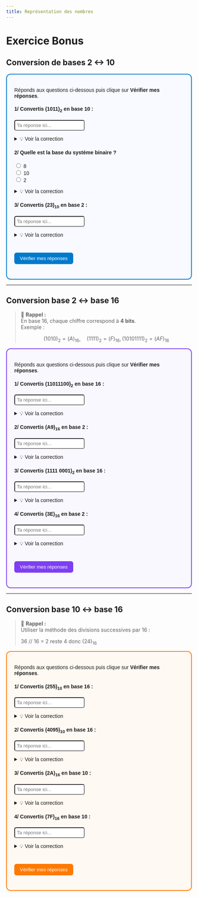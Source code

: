 ```yaml
---
title: Représentation des nombres
---
```


<link rel="stylesheet" href="../assets/style.css" />
<script src="https://cdn.jsdelivr.net/npm/mathjax@3/es5/tex-mml-chtml.js"></script>

# Exercice Bonus

<h2>Conversion de bases 2 <-> 10 </h2>

<div id="quiz" style="border: 2px solid #007acc; padding: 20px; border-radius: 12px; background: #f8faff; font-family: sans-serif;">
  
  <p>Réponds aux questions ci-dessous puis clique sur <strong>Vérifier mes réponses</strong>.</p>

  <!-- Question 1 -->
  <div style="margin-top: 15px;">
    <h4>1/ Convertis <strong>(1011)<sub>2</sub></strong> en base 10 :</h4>
    <input type="text" id="q1q1" placeholder="Ta réponse ici..." style="padding: 5px; border-radius: 5px;">
    <p id="q1f1" style="margin-top: 5px;"></p>
    <details style="margin-top: 5px;">
      <summary>💡 Voir la correction</summary>
      <p>(1011)<sub>2</sub> = 1×2³ + 0×2² + 1×2¹ + 1×2⁰ = <strong>11</strong></p>
    </details>
  </div>

  <!-- Question 2 -->
  <div style="margin-top: 20px;">
    <h4>2/ Quelle est la base du système binaire ?</h4>
    <label><input type="radio" name="q1q2" value="8"> 8</label><br>
    <label><input type="radio" name="q1q2" value="10"> 10</label><br>
    <label><input type="radio" name="q1q2" value="2"> 2</label><br>
    <p id="q1f2" style="margin-top: 5px;"></p>
    <details style="margin-top: 5px;">
      <summary>💡 Voir la correction</summary>
      <p>Le système binaire est basé sur la base <strong>2</strong> (chiffres possibles : 0 et 1).</p>
    </details>
  </div>

  <!-- Question 3 -->
  <div style="margin-top: 20px;">
    <h4>3/ Convertis <strong>(23)<sub>10</sub></strong> en base 2 :</h4>
    <input type="text" id="q1q3" placeholder="Ta réponse ici..." style="padding: 5px; border-radius: 5px;">
    <p id="q1f3" style="margin-top: 5px;"></p>
    <details style="margin-top: 5px;">
      <summary>💡 Voir la correction</summary>
      <p>(23)<sub>10</sub> = <strong>10111</strong><sub>2</sub></p>
    </details>
  </div>

  <!-- Bouton de validation -->
  <button onclick="verifierQuiz1()" 
          style="margin-top: 25px; background-color: #007acc; color: white; border: none; border-radius: 6px; padding: 8px 15px; cursor: pointer;">
    Vérifier mes réponses
  </button>

  <h3 id="q1score" style="margin-top: 20px;"></h3>
</div>

<script>
function verifierQuiz1() {
  let score = 0;

  // Question 1
  const q1 = document.getElementById("q1q1").value.trim();
  const f1 = document.getElementById("q1f1");
  if (q1 === "11") {
    f1.textContent = "✅ Bonne réponse !";
    f1.style.color = "green";
    score++;
  } else {
    f1.textContent = "❌ Mauvaise réponse.";
    f1.style.color = "red";
  }

  // Question 2
  const q2 = document.querySelector('input[name="q1q2"]:checked');
  const f2 = document.getElementById("q1f2");
  if (q2 && q2.value === "2") {
    f2.textContent = "✅ Bonne réponse !";
    f2.style.color = "green";
    score++;
  } else {
    f2.textContent = "❌ Mauvaise réponse.";
    f2.style.color = "red";
  }

  // Question 3
  const q3 = document.getElementById("q1q3").value.trim();
  const f3 = document.getElementById("q1f3");
  if (q3 === "10111") {
    f3.textContent = "✅ Bonne réponse !";
    f3.style.color = "green";
    score++;
  } else {
    f3.textContent = "❌ Mauvaise réponse.";
    f3.style.color = "red";
  }

  // Score final
  const scoreText = document.getElementById("q1score");
  scoreText.innerHTML = `🎯 Ton score : <strong>${score}/3</strong>`;
}
</script>


---
<h2> Conversion base 2 ↔ base 16</h2>

>
> 🔎 **Rappel :**  
> En base 16, chaque chiffre correspond à **4 bits**.  
> Exemple :  
> 
> $$(1010)_2 = (A)_{16}, \quad (1111)_2 = (F)_{16}, (1010 1111)_2 = (AF)_{16}$$
> 


<div id="quiz" style="border: 2px solid #7e3ff2; padding: 20px; border-radius: 12px; background: #faf8ff; font-family: sans-serif;">
  
  <p>Réponds aux questions ci-dessous puis clique sur <strong>Vérifier mes réponses</strong>.</p>

  <!-- Question 1 -->
  <div style="margin-top: 15px;">
    <h4>1/ Convertis <strong>(11011100)<sub>2</sub></strong> en base 16 :</h4>
    <input type="text" id="q2q1" placeholder="Ta réponse ici..." style="padding: 5px; border-radius: 5px;">
    <p id="q2f1" style="margin-top: 5px;"></p>
    <details style="margin-top: 5px;">
      <summary>💡 Voir la correction</summary>
      <p>
        (1101 1100)<sub>2</sub> = D C en base 16.  
        En regroupant 4 bits : 1101 = D et 1100 = C → <strong>(DC)<sub>16</sub></strong>
      </p>
    </details>
  </div>

  <!-- Question 2 -->
  <div style="margin-top: 20px;">
    <h4>2/ Convertis <strong>(A9)<sub>16</sub></strong> en base 2 :</h4>
    <input type="text" id="q2q2" placeholder="Ta réponse ici..." style="padding: 5px; border-radius: 5px;">
    <p id="q2f2" style="margin-top: 5px;"></p>
    <details style="margin-top: 5px;">
      <summary>💡 Voir la correction</summary>
      <p>
        A = 10 → 1010, 9 = 1001  
        Donc (A9)<sub>16</sub> = <strong>10101001<sub>2</sub></strong>
      </p>
    </details>
  </div>

  <!-- Question 3 -->
  <div style="margin-top: 20px;">
    <h4>3/ Convertis <strong>(1111 0001)<sub>2</sub></strong> en base 16 :</h4>
    <input type="text" id="q2q3" placeholder="Ta réponse ici..." style="padding: 5px; border-radius: 5px;">
    <p id="q2f3" style="margin-top: 5px;"></p>
    <details style="margin-top: 5px;">
      <summary>💡 Voir la correction</summary>
      <p>
        (1111)(0001) → F 1  
        Donc (1111 0001)<sub>2</sub> = <strong>(F1)<sub>16</sub></strong>
      </p>
    </details>
  </div>

  <!-- Question 4 -->
  <div style="margin-top: 20px;">
    <h4>4/ Convertis <strong>(3E)<sub>16</sub></strong> en base 2 :</h4>
    <input type="text" id="q2q4" placeholder="Ta réponse ici..." style="padding: 5px; border-radius: 5px;">
    <p id="q2f4" style="margin-top: 5px;"></p>
    <details style="margin-top: 5px;">
      <summary>💡 Voir la correction</summary>
      <p>
        3 = 0011 et E = 1110  
        Donc (3E)<sub>16</sub> = <strong>00111110<sub>2</sub></strong>
      </p>
    </details>
  </div>

  <!-- Validation -->
  <button onclick="verifierQuiz2()" 
          style="margin-top: 25px; background-color: #7e3ff2; color: white; border: none; border-radius: 6px; padding: 8px 15px; cursor: pointer;">
    Vérifier mes réponses
  </button>

  <h3 id="q2score" style="margin-top: 20px;"></h3>
</div>

<script>
function verifierQuiz2() {
  let score = 0;

  // Question 1
  const q1 = document.getElementById("q2q1").value.trim().toUpperCase();
  const f1 = document.getElementById("q2f1");
  if (q1 === "DC") {
    f1.textContent = "✅ Bonne réponse !";
    f1.style.color = "green";
    score++;
  } else {
    f1.textContent = "❌ Mauvaise réponse (attendu : DC).";
    f1.style.color = "red";
  }

  // Question 2
  const q2 = document.getElementById("q2q2").value.trim();
  const f2 = document.getElementById("q2f2");
  if (q2 === "10101001") {
    f2.textContent = "✅ Bonne réponse !";
    f2.style.color = "green";
    score++;
  } else {
    f2.textContent = "❌ Mauvaise réponse (attendu : 10101001).";
    f2.style.color = "red";
  }

  // Question 3
  const q3 = document.getElementById("q2q3").value.trim().toUpperCase();
  const f3 = document.getElementById("q2f3");
  if (q3 === "F1") {
    f3.textContent = "✅ Bonne réponse !";
    f3.style.color = "green";
    score++;
  } else {
    f3.textContent = "❌ Mauvaise réponse (attendu : F1).";
    f3.style.color = "red";
  }

  // Question 4
  const q4 = document.getElementById("q2q4").value.trim();
  const f4 = document.getElementById("q2f4");
  if (q4 === "00111110") {
    f4.textContent = "✅ Bonne réponse !";
    f4.style.color = "green";
    score++;
  } else {
    f4.textContent = "❌ Mauvaise réponse (attendu : 00111110).";
    f4.style.color = "red";
  }

  // Score final
  const scoreText = document.getElementById("q2score");
  scoreText.innerHTML = `🎯 Ton score : <strong>${score}/4</strong>`;
}
</script>

---
<h2>Conversion base 10 ↔ base 16</h2>

>
> 🔎 **Rappel :**  
> Utiliser la méthode des divisions successives par 16 :
>
> 36 // 16 = 2 reste 4 donc (24)<sub>16</sub>
> 


<div id="quiz" style="border: 2px solid #ff7a00; padding: 20px; border-radius: 12px; background: #fff9f3; font-family: sans-serif;">
  
  <p>Réponds aux questions ci-dessous puis clique sur <strong>Vérifier mes réponses</strong>.</p>

  <!-- Question 1 -->
  <div style="margin-top: 15px;">
    <h4>1/ Convertis <strong>(255)<sub>10</sub></strong> en base 16 :</h4>
    <input type="text" id="q3q1" placeholder="Ta réponse ici..." style="padding: 5px; border-radius: 5px;">
    <p id="q3f1" style="margin-top: 5px;"></p>
    <details style="margin-top: 5px;">
      <summary>💡 Voir la correction</summary>
      <p>
        255 // 16 = 15 et il reste 15 → F. (15 x 16<sup>1</sup> + 15 x 16<sup>0</sup>)
      </p>
      <p>
        Donc (255)<sub>10</sub> = <strong>(FF)<sub>16</sub></strong>
      </p>
    </details>
  </div>

  <!-- Question 2 -->
  <div style="margin-top: 20px;">
    <h4>2/ Convertis <strong>(4095)<sub>10</sub></strong> en base 16 :</h4>
    <input type="text" id="q3q2" placeholder="Ta réponse ici..." style="padding: 5px; border-radius: 5px;">
    <p id="q3f2" style="margin-top: 5px;"></p>
    <details style="margin-top: 5px;">
      <summary>💡 Voir la correction</summary>
      <p>
        4095 // 16 = 255 reste 15 → F  
        255 // 16 = 15 reste 15 → F  
        Donc (4095)<sub>10</sub> = <strong>(FFF)<sub>16</sub></strong>
      </p>
    </details>
  </div>

  <!-- Question 3 -->
  <div style="margin-top: 20px;">
    <h4>3/ Convertis <strong>(2A)<sub>16</sub></strong> en base 10 :</h4>
    <input type="text" id="q3q3" placeholder="Ta réponse ici..." style="padding: 5px; border-radius: 5px;">
    <p id="q3f3" style="margin-top: 5px;"></p>
    <details style="margin-top: 5px;">
      <summary>💡 Voir la correction</summary>
      <p>
        (2A)<sub>16</sub> = 2×16¹ + 10×16⁰ = 32 + 10 = <strong>42</strong><sub>10</sub>
      </p>
    </details>
  </div>

  <!-- Question 4 -->
  <div style="margin-top: 20px;">
    <h4>4/ Convertis <strong>(7F)<sub>16</sub></strong> en base 10 :</h4>
    <input type="text" id="q3q4" placeholder="Ta réponse ici..." style="padding: 5px; border-radius: 5px;">
    <p id="q3f4" style="margin-top: 5px;"></p>
    <details style="margin-top: 5px;">
      <summary>💡 Voir la correction</summary>
      <p>
        (7F)<sub>16</sub> = 7×16¹ + 15×16⁰ = 112 + 15 = <strong>127</strong><sub>10</sub>
      </p>
    </details>
  </div>

  <!-- Validation -->
  <button onclick="verifierQuiz3()" 
          style="margin-top: 25px; background-color: #ff7a00; color: white; border: none; border-radius: 6px; padding: 8px 15px; cursor: pointer;">
    Vérifier mes réponses
  </button>

  <h3 id="q3score" style="margin-top: 20px;"></h3>
</div>

<script>
function verifierQuiz3() {
  let score = 0;

  // Question 1
  const q1 = document.getElementById("q3q1").value.trim().toUpperCase();
  const f1 = document.getElementById("q3f1");
  if (q1 === "FF") {
    f1.textContent = "✅ Bonne réponse !";
    f1.style.color = "green";
    score++;
  } else {
    f1.textContent = "❌ Mauvaise réponse (attendu : FF).";
    f1.style.color = "red";
  }

  // Question 2
  const q2 = document.getElementById("q3q2").value.trim().toUpperCase();
  const f2 = document.getElementById("q3f2");
  if (q2 === "FFF") {
    f2.textContent = "✅ Bonne réponse !";
    f2.style.color = "green";
    score++;
  } else {
    f2.textContent = "❌ Mauvaise réponse (attendu : FFF).";
    f2.style.color = "red";
  }

  // Question 3
  const q3 = document.getElementById("q3q3").value.trim();
  const f3 = document.getElementById("q3f3");
  if (q3 === "42") {
    f3.textContent = "✅ Bonne réponse !";
    f3.style.color = "green";
    score++;
  } else {
    f3.textContent = "❌ Mauvaise réponse (attendu : 42).";
    f3.style.color = "red";
  }

  // Question 4
  const q4 = document.getElementById("q3q4").value.trim();
  const f4 = document.getElementById("q3f4");
  if (q4 === "127") {
    f4.textContent = "✅ Bonne réponse !";
    f4.style.color = "green";
    score++;
  } else {
    f4.textContent = "❌ Mauvaise réponse (attendu : 127).";
    f4.style.color = "red";
  }

  // Score final
  const scoreText = document.getElementById("q3score");
  scoreText.innerHTML = `🎯 Ton score : <strong>${score}/4</strong>`;
}
</script>
